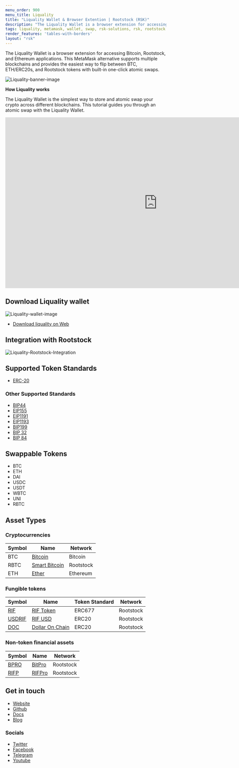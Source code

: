 ```yaml
---
menu_order: 900
menu_title: Liquality
title: "Liquality Wallet & Browser Extention | Rootstock (RSK)"
description: "The Liquality Wallet is a browser extension for accessing Bitcoin, Rootstock, and Ethereum applications. This MetaMask alternative supports multiple blockchains and provides the easiest way to flip between BTC, ETH, ERC20s, and RSK tokens with built-in one-click atomic swaps."
tags: liquality, metamask, wallet, swap, rsk-solutions, rsk, rootstock
render_features: 'tables-with-borders'
layout: "rsk"
---
```


The Liquality Wallet is a browser extension for accessing Bitcoin, Rootstock, and Ethereum applications. This MetaMask alternative supports multiple blockchains and provides the easiest way to flip between BTC, ETH/ERC20s, and Rootstock tokens with built-in one-click atomic swaps.

![Liquality-banner-image](/assets/img/solutions/Liquality/Market-Swaps-Scene.png)

**How Liquality works**

The Liquality Wallet is the simplest way to store and atomic swap your crypto across different blockchains. This tutorial guides you through an atomic swap with the Liquality Wallet.

<div class="video-container">
  <iframe width="949" height="534" src="https://youtube.com/embed/j8laciB7ihw"   frameborder="0" allow="accelerometer; autoplay; encrypted-media; gyroscope; picture-in-picture" allowfullscreen></iframe>
</div>

## Download Liquality wallet

![Liquality-wallet-image](/assets/img/solutions/Liquality/Wallet-Screens-Landing-p-1080.jpeg)

- [Download liquality on Web](https://chrome.google.com/webstore/detail/liquality-wallet/kpfopkelmapcoipemfendmdcghnegimn)

## Integration with Rootstock

![Liquality-Rootstock-Integration](/assets/img/solutions/Liquality/liquality-diagram.png)

## Supported Token Standards

- [ERC-20](https://github.com/ethereum/EIPs/issues/20)

### Other Supported Standards

- [BIP44](https://github.com/bitcoin/bips/blob/master/bip-0044.mediawiki)
- [EIP155](https://github.com/ethereum/EIPs/blob/master/EIPS/eip-155.md)
- [EIP1191](https://github.com/ethereum/EIPs/blob/master/EIPS/eip-1191.md)
- [EIP1193](https://github.com/ethereum/EIPs/blob/master/EIPS/eip-1193.md)
- [BIP199](https://github.com/bitcoin/bips/blob/master/bip-0199.mediawiki)
- [BIP 32](https://github.com/bitcoin/bips/blob/master/bip-0032.mediawiki)
- [BIP 84](https://github.com/bitcoin/bips/blob/master/bip-0084.mediawiki)

## Swappable Tokens

- BTC
- ETH
- DAI
- USDC
- USDT
- WBTC
- UNI
- RBTC

## Asset Types

### Cryptocurrencies

| Symbol | Name | Network |
| --- | --- | --- |
| BTC | [Bitcoin](https://bitcoin.org/bitcoin.pdf) | Bitcoin |
| RBTC | [Smart Bitcoin](/rsk/rbtc/) | Rootstock |
| ETH | [Ether](https://ethereum.org/en/eth/) | Ethereum |

### Fungible tokens

| Symbol | Name | Token Standard | Network |
| --- | --- | --- | --- |
| [RIF](https://explorer.rootstock.io/address/0x2acc95758f8b5f583470ba265eb685a8f45fc9d5) | [RIF Token](/rif/token/) | ERC677 | Rootstock |
| [USDRIF](https://explorer.rootstock.io/address/0x2d919f19d4892381d58edebeca66d5642cef1a1f) | [RIF USD](https://rifonchain.com/) | ERC20 | Rootstock |
| [DOC](https://explorer.rootstock.io/address/0x809c4db849948bfa6cb84501e5a7b5c9da8fc555) | [Dollar On Chain](https://moneyonchain.com/doc-bitcoin-stablecoin/) | ERC20 | Rootstock |

### Non-token financial assets

| Symbol | Name | Network |
| --- | --- | --- |
| [BPRO](https://explorer.rootstock.io/address/0x440cd83c160de5c96ddb20246815ea44c7abbca8) | [BitPro](https://moneyonchain.com/bpro-income-for-bitcoin-holders/) | Rootstock
| [RIFP](https://explorer.rootstock.io/address/0xf4d27c56595ed59b66cc7f03cff5193e4bd74a61) | [RIFPro](https://rif.moneyonchain.com/metrics) | Rootstock

## Get in touch

- [Website](https://liquality.io/)
- [Github](https://github.com/liquality/)
- [Docs](https://liquality.io/documentation/)
- [Blog](https://liquality.io/blog/)

### Socials

- [Twitter](https://twitter.com/Liquality_io)
- [Facebook](https://facebook.com/defiantapp)
- [Telegram](https://t.me/liquality)
- [Youtube](https://www.youtube.com/channel/UCEXqBmzqPa_KeWtgu0g9KGQ)
